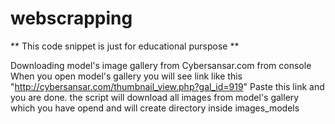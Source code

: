 # webscrapping
** This code snippet is just for educational purspose ** 

Downloading model's image gallery from Cybersansar.com from console
When you open model's gallery you will see link like this "http://cybersansar.com/thumbnail_view.php?gal_id=919"
Paste this link and you are done.
the script will download all images from model's gallery which you have opend and will create directory inside images_models
